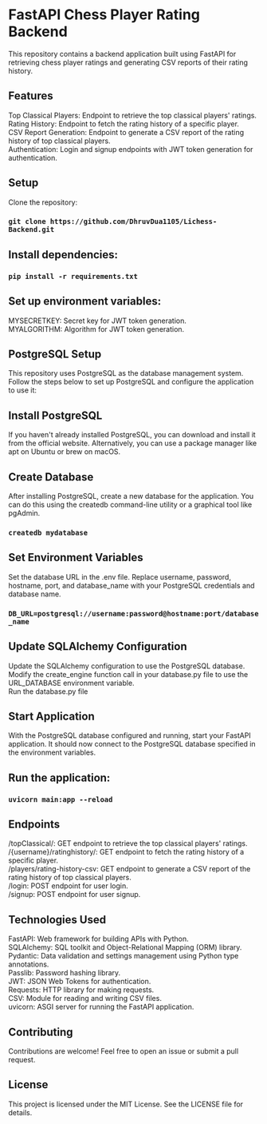# FastAPI Chess Player Rating Backend

This repository contains a backend application built using FastAPI for retrieving chess player ratings and generating CSV reports of their rating history.

## Features
Top Classical Players: Endpoint to retrieve the top classical players' ratings.\
Rating History: Endpoint to fetch the rating history of a specific player.\
CSV Report Generation: Endpoint to generate a CSV report of the rating history of top classical players.\
Authentication: Login and signup endpoints with JWT token generation for authentication.

## Setup
Clone the repository:

### `git clone https://github.com/DhruvDua1105/Lichess-Backend.git`

## Install dependencies:

### `pip install -r requirements.txt`

## Set up environment variables:

MYSECRETKEY: Secret key for JWT token generation.\
MYALGORITHM: Algorithm for JWT token generation.

## PostgreSQL Setup
This repository uses PostgreSQL as the database management system. Follow the steps below to set up PostgreSQL and configure the application to use it:

## Install PostgreSQL
If you haven't already installed PostgreSQL, you can download and install it from the official website. Alternatively, you can use a package manager like apt on Ubuntu or brew on macOS.

## Create Database
After installing PostgreSQL, create a new database for the application. You can do this using the createdb command-line utility or a graphical tool like pgAdmin.

### `createdb mydatabase`

## Set Environment Variables
Set the database URL in the .env file. Replace username, password, hostname, port, and database_name with your PostgreSQL credentials and database name.

### `DB_URL=postgresql://username:password@hostname:port/database_name`

## Update SQLAlchemy Configuration 
Update the SQLAlchemy configuration to use the PostgreSQL database. Modify the create_engine function call in your database.py file to use the URL_DATABASE environment variable.\
Run the database.py file

## Start Application
With the PostgreSQL database configured and running, start your FastAPI application. It should now connect to the PostgreSQL database specified in the environment variables.


## Run the application:

### `uvicorn main:app --reload`

## Endpoints
/topClassical/: GET endpoint to retrieve the top classical players' ratings.\
/{username}/ratinghistory/: GET endpoint to fetch the rating history of a specific player.\
/players/rating-history-csv: GET endpoint to generate a CSV report of the rating history of top classical players.\
/login: POST endpoint for user login.\
/signup: POST endpoint for user signup.

## Technologies Used
FastAPI: Web framework for building APIs with Python.\
SQLAlchemy: SQL toolkit and Object-Relational Mapping (ORM) library.\
Pydantic: Data validation and settings management using Python type annotations.\
Passlib: Password hashing library.\
JWT: JSON Web Tokens for authentication.\
Requests: HTTP library for making requests.\
CSV: Module for reading and writing CSV files.\
uvicorn: ASGI server for running the FastAPI application.

## Contributing
Contributions are welcome! Feel free to open an issue or submit a pull request.

## License
This project is licensed under the MIT License. See the LICENSE file for details.
